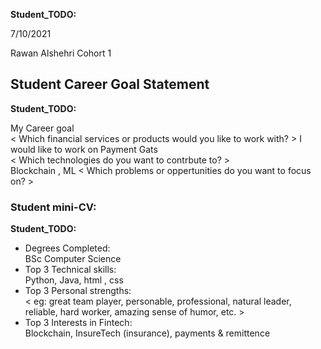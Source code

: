 __Student_TODO:__  

7/10/2021

Rawan Alshehri
Cohort 1


## Student Career Goal Statement 

   __Student_TODO:__ 
 
  My Career goal  
  < Which financial services or products would you like to work with? > 
  I would like to work on Payment Gats  
  < Which technologies do you want to contrbute to? >  
  Blockchain , ML
  < Which problems or oppertunities do you want to focus on? >  


### Student mini-CV:

  __Student_TODO:__

  - Degrees Completed:    
        BSc Computer Science    
  - Top 3 Technical skills:    
        Python, Java, html , css 
  - Top 3 Personal strengths:   
       < eg: great team player, personable, professional, natural leader, reliable, hard worker, amazing sense of humor, etc. >
  - Top 3 Interests in Fintech:    
         Blockchain, InsureTech (insurance), payments & remittence   